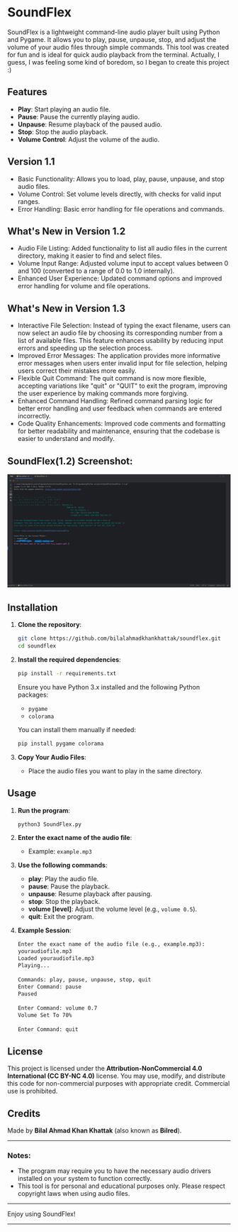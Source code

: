 # SoundFlex

SoundFlex is a lightweight command-line audio player built using Python and Pygame. It allows you to play, pause, unpause, stop, and adjust the volume of your audio files through simple commands. This tool was created for fun and is ideal for quick audio playback from the terminal.
Actually, I guess, I was feeling some kind of boredom, so I began to create this project :)

## Features
- **Play**: Start playing an audio file.
- **Pause**: Pause the currently playing audio.
- **Unpause**: Resume playback of the paused audio.
- **Stop**: Stop the audio playback.
- **Volume Control**: Adjust the volume of the audio.

## Version 1.1
- Basic Functionality: Allows you to load, play, pause, unpause, and stop audio files.
- Volume Control: Set volume levels directly, with checks for valid input ranges.
- Error Handling: Basic error handling for file operations and commands.

## What's New in Version 1.2
- Audio File Listing: Added functionality to list all audio files in the current directory, making it easier to find and select files.
- Volume Input Range: Adjusted volume input to accept values between 0 and 100 (converted to a range of 0.0 to 1.0 internally).
- Enhanced User Experience: Updated command options and improved error handling for volume and file operations.

## What's New in Version 1.3
- Interactive File Selection: Instead of typing the exact filename, users can now select an audio file by choosing its corresponding number from a list of available files. This feature enhances usability by reducing input errors and speeding up the selection process.
- Improved Error Messages: The application provides more informative error messages when users enter invalid input for file selection, helping users correct their mistakes more easily.
- Flexible Quit Command: The quit command is now more flexible, accepting variations like "quit" or "QUIT" to exit the program, improving the user experience by making commands more forgiving.
- Enhanced Command Handling: Refined command parsing logic for better error handling and user feedback when commands are entered incorrectly.
- Code Quality Enhancements: Improved code comments and formatting for better readability and maintenance, ensuring that the codebase is easier to understand and modify.

## SoundFlex(1.2) Screenshot:
![image](https://github.com/BilalAhmadKhanKhattak/SoundFlex/blob/main/Screenshot%20(10).png)


## Installation

1. **Clone the repository**:
    ```sh
    git clone https://github.com/bilalahmadkhankhattak/soundflex.git
    cd soundflex
    ```

2. **Install the required dependencies**:
    ```sh
    pip install -r requirements.txt
    ```

    Ensure you have Python 3.x installed and the following Python packages:
    - `pygame`
    - `colorama`

    You can install them manually if needed:
    ```sh
    pip install pygame colorama
    ```

3. **Copy Your Audio Files**:
    - Place the audio files you want to play in the same directory.

## Usage

1. **Run the program**:
    ```sh
    python3 SoundFlex.py
    ```

2. **Enter the exact name of the audio file**:
    - Example: `example.mp3`
  
3. **Use the following commands**:
    - **play**: Play the audio file.
    - **pause**: Pause the playback.
    - **unpause**: Resume playback after pausing.
    - **stop**: Stop the playback.
    - **volume [level]**: Adjust the volume level (e.g., `volume 0.5`).
    - **quit**: Exit the program.

4. **Example Session**:
    ```
    Enter the exact name of the audio file (e.g., example.mp3): youraudiofile.mp3
    Loaded youraudiofile.mp3
    Playing...

    Commands: play, pause, unpause, stop, quit
    Enter Command: pause
    Paused

    Enter Command: volume 0.7
    Volume Set To 70%

    Enter Command: quit
    ```

## License

This project is licensed under the **Attribution-NonCommercial 4.0 International (CC BY-NC 4.0)** license. You may use, modify, and distribute this code for non-commercial purposes with appropriate credit. Commercial use is prohibited.

## Credits

Made by **Bilal Ahmad Khan Khattak** (also known as **Bilred**). 

---

### Notes:
- The program may require you to have the necessary audio drivers installed on your system to function correctly.
- This tool is for personal and educational purposes only. Please respect copyright laws when using audio files.

---

Enjoy using SoundFlex!

--- 
